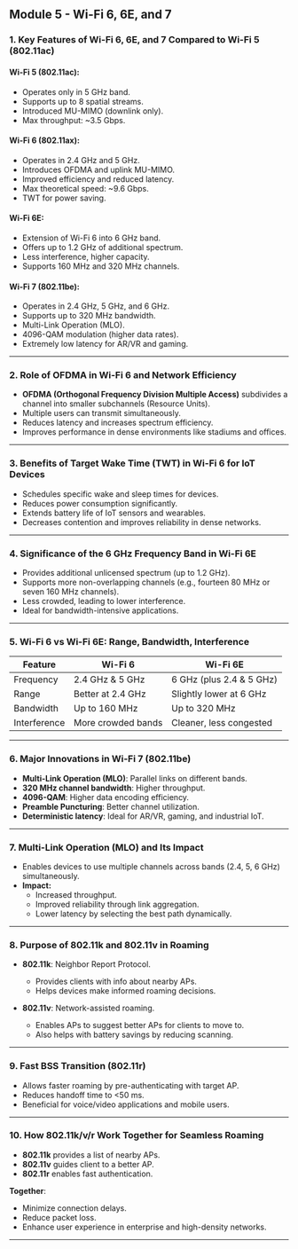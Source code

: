 ## Module 5 -  Wi-Fi 6, 6E, and 7

### 1. **Key Features of Wi-Fi 6, 6E, and 7 Compared to Wi-Fi 5 (802.11ac)**

#### Wi-Fi 5 (802.11ac):
- Operates only in 5 GHz band.
- Supports up to 8 spatial streams.
- Introduced MU-MIMO (downlink only).
- Max throughput: ~3.5 Gbps.

#### Wi-Fi 6 (802.11ax):
- Operates in 2.4 GHz and 5 GHz.
- Introduces OFDMA and uplink MU-MIMO.
- Improved efficiency and reduced latency.
- Max theoretical speed: ~9.6 Gbps.
- TWT for power saving.

#### Wi-Fi 6E:
- Extension of Wi-Fi 6 into 6 GHz band.
- Offers up to 1.2 GHz of additional spectrum.
- Less interference, higher capacity.
- Supports 160 MHz and 320 MHz channels.

#### Wi-Fi 7 (802.11be):
- Operates in 2.4 GHz, 5 GHz, and 6 GHz.
- Supports up to 320 MHz bandwidth.
- Multi-Link Operation (MLO).
- 4096-QAM modulation (higher data rates).
- Extremely low latency for AR/VR and gaming.

---

### 2. **Role of OFDMA in Wi-Fi 6 and Network Efficiency**
- **OFDMA (Orthogonal Frequency Division Multiple Access)** subdivides a channel into smaller subchannels (Resource Units).
- Multiple users can transmit simultaneously.
- Reduces latency and increases spectrum efficiency.
- Improves performance in dense environments like stadiums and offices.

---

### 3. **Benefits of Target Wake Time (TWT) in Wi-Fi 6 for IoT Devices**
- Schedules specific wake and sleep times for devices.
- Reduces power consumption significantly.
- Extends battery life of IoT sensors and wearables.
- Decreases contention and improves reliability in dense networks.

---

### 4. **Significance of the 6 GHz Frequency Band in Wi-Fi 6E**
- Provides additional unlicensed spectrum (up to 1.2 GHz).
- Supports more non-overlapping channels (e.g., fourteen 80 MHz or seven 160 MHz channels).
- Less crowded, leading to lower interference.
- Ideal for bandwidth-intensive applications.

---

### 5. **Wi-Fi 6 vs Wi-Fi 6E: Range, Bandwidth, Interference**
| Feature       | Wi-Fi 6               | Wi-Fi 6E              |
|---------------|------------------------|------------------------|
| Frequency     | 2.4 GHz & 5 GHz        | 6 GHz (plus 2.4 & 5 GHz) |
| Range         | Better at 2.4 GHz      | Slightly lower at 6 GHz |
| Bandwidth     | Up to 160 MHz          | Up to 320 MHz         |
| Interference  | More crowded bands     | Cleaner, less congested |

---

### 6. **Major Innovations in Wi-Fi 7 (802.11be)**
- **Multi-Link Operation (MLO)**: Parallel links on different bands.
- **320 MHz channel bandwidth**: Higher throughput.
- **4096-QAM**: Higher data encoding efficiency.
- **Preamble Puncturing**: Better channel utilization.
- **Deterministic latency**: Ideal for AR/VR, gaming, and industrial IoT.

---

### 7. **Multi-Link Operation (MLO) and Its Impact**
- Enables devices to use multiple channels across bands (2.4, 5, 6 GHz) simultaneously.
- **Impact:**
  - Increased throughput.
  - Improved reliability through link aggregation.
  - Lower latency by selecting the best path dynamically.

---

### 8. **Purpose of 802.11k and 802.11v in Roaming**
- **802.11k**: Neighbor Report Protocol.
  - Provides clients with info about nearby APs.
  - Helps devices make informed roaming decisions.

- **802.11v**: Network-assisted roaming.
  - Enables APs to suggest better APs for clients to move to.
  - Also helps with battery savings by reducing scanning.

---

### 9. **Fast BSS Transition (802.11r)**
- Allows faster roaming by pre-authenticating with target AP.
- Reduces handoff time to <50 ms.
- Beneficial for voice/video applications and mobile users.

---

### 10. **How 802.11k/v/r Work Together for Seamless Roaming**
- **802.11k** provides a list of nearby APs.
- **802.11v** guides client to a better AP.
- **802.11r** enables fast authentication.

**Together**:
- Minimize connection delays.
- Reduce packet loss.
- Enhance user experience in enterprise and high-density networks.

---


